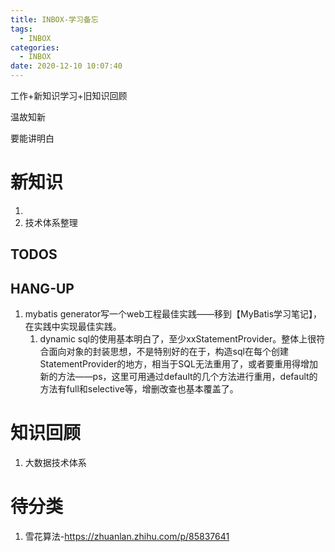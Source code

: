```yaml
---
title: INBOX-学习备忘
tags:
  - INBOX
categories:
  - INBOX
date: 2020-12-10 10:07:40
---
```




工作+新知识学习+旧知识回顾

温故知新

要能讲明白



# 新知识

1. 
2. 技术体系整理



## TODOS





## HANG-UP

1. mybatis generator写一个web工程最佳实践——移到【MyBatis学习笔记】，在实践中实现最佳实践。
   1. dynamic sql的使用基本明白了，至少xxStatementProvider。整体上很符合面向对象的封装思想，不是特别好的在于，构造sql在每个创建StatementProvider的地方，相当于SQL无法重用了，或者要重用得增加新的方法——ps，这里可用通过default的几个方法进行重用，default的方法有full和selective等，增删改查也基本覆盖了。





# 知识回顾

1. 大数据技术体系





# 待分类

1. 雪花算法-https://zhuanlan.zhihu.com/p/85837641

